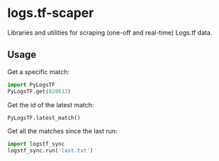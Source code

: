 # logs.tf-scaper
Libraries and utilities for scraping (one-off and real-time) Logs.tf data.

## Usage
Get a specific match:
```py
import PyLogsTF
PyLogsTF.get(828613)
```

Get the id of the latest match:
```py
PyLogsTF.latest_match()
```

Get all the matches since the last run:
```py
import logstf_sync
logstf_sync.run('last.txt')
```